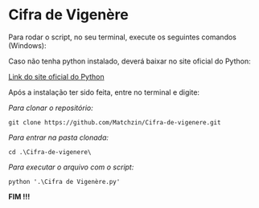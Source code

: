 # Cifra de Vigenère

Para rodar o script, no seu terminal, execute os seguintes comandos (Windows):


Caso não tenha python instalado, deverá baixar no site oficial do Python:

[Link do site oficial do Python](https://python.org/downloads/)

Após a instalação ter sido feita, entre no terminal e digite:

*Para clonar o repositório:*
```
git clone https://github.com/Matchzin/Cifra-de-vigenere.git
```


*Para entrar na pasta clonada:*
```
cd .\Cifra-de-vigenere\ 
```

*Para executar o arquivo com o script:*

```
python '.\Cifra de Vigenère.py'
```
**FIM !!!**
